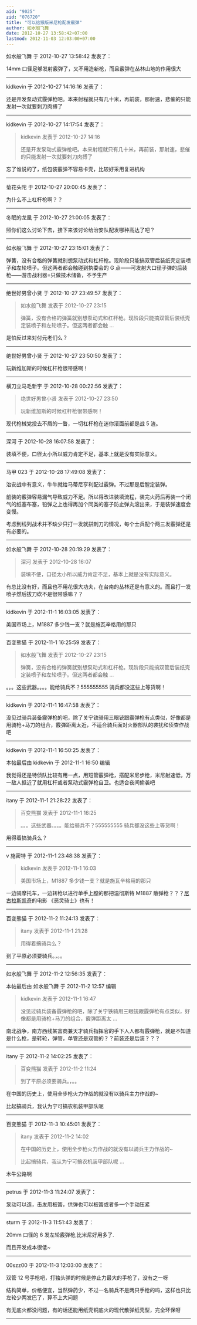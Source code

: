 ```yaml
---
aid: "9025"
zid: "076720"
title: "可以给猴版米尼枪配发霰弹"
author: 如水般飞舞
date: 2012-10-27 13:58:42+07:00
lastmod: 2012-11-03 12:03:00+07:00
---
```


如水般飞舞 于 2012-10-27 13:58:42 发表了：

14mm 口径足够发射霰弹了，又不用造新枪，而且霰弹在丛林山地的作用很大

---

kidkevin 于 2012-10-27 14:16:16 发表了：

还是开发泵动式霰弹枪吧。本来射程就只有几十米，再前装，那射速，悲催的只能发射一次就要刺刀肉搏了

---

kidkevin 于 2012-10-27 14:17:54 发表了：

> kidkevin 发表于 2012-10-27 14:16
>
> 还是开发泵动式霰弹枪吧。本来射程就只有几十米，再前装，那射速，悲催的只能发射一次就要刺刀肉搏了

忘了谁说的了，纸包装霰弹不容易卡壳，比较好采用复进机构

---

菊花头陀 于 2012-10-27 20:00:45 发表了：

为什么不上杠杆枪啊？？

---

冬眠的龙凰 于 2012-10-27 21:00:05 发表了：

照你们这么讨论下去，接下来该讨论给治安队配发哪种高达了吧？

---

如水般飞舞 于 2012-10-27 23:15:01 发表了：

弹簧，没有合格的弹簧就别想泵动式和杠杆枪。现阶段只能搞双管后装纸壳定装喷子和左轮喷子。但这两者都会触碰到执委会的 G 点——可发射大口径子弹的后装枪——游击战利器=只做技术储备，不予生产

---

绝世好男曾小贤 于 2012-10-27 23:49:57 发表了：

> 如水般飞舞 发表于 2012-10-27 23:15
>
> 弹簧，没有合格的弹簧就别想泵动式和杠杆枪。现阶段只能搞双管后装纸壳定装喷子和左轮喷子。但这两者都会触 ...

是怕反过来对付元老们么？

---

绝世好男曾小贤 于 2012-10-27 23:50:50 发表了：

玩新维加斯的时候杠杆枪很带感啊！

---

横刀立马毛新宇 于 2012-10-28 00:22:56 发表了：

> 绝世好男曾小贤 发表于 2012-10-27 23:50
>
> 玩新维加斯的时候杠杆枪很带感啊！

现代枪械党投去不屑的一瞥，一切杠杆枪在迷你滚面前都是战 5 渣。

---

深河 于 2012-10-28 16:07:58 发表了：

装填不便，口径太小所以威力肯定不足，基本上就是没有实际意义。

---

马甲 023 于 2012-10-28 17:49:08 发表了：

治安战中有意义，牛牛就给马蒂尼亨利配过霰弹。不过那是后膛定装弹。

前装的霰弹容易漏气导致威力不足。所以得改进装填流程，装完火药后再装一个闭气的纸塞布塞，铅弹之上也得再加个同类的塞子防止弹丸滚出来，于是装弹速度会变慢。

考虑到线列战术并不缺少只打一发就拼刺刀的情况，每个士兵配个两三发霰弹还是有必要的。

---

如水般飞舞 于 2012-10-28 20:19:29 发表了：

> 深河 发表于 2012-10-28 16:07
>
> 装填不便，口径太小所以威力肯定不足，基本上就是没有实际意义。

有总比没有好，而且也不用花很大功夫，在台南的丛林还是有意义的。而且打一发喷子然后拔刀砍不是很带感嘛？？

---

kidkevin 于 2012-11-1 16:03:05 发表了：

美国市场上，M1887 多少钱一支？就是施瓦辛格用的那只

---

百变熊猫 于 2012-11-1 16:25:59 发表了：

> 如水般飞舞 发表于 2012-10-27 23:15
>
> 弹簧，没有合格的弹簧就别想泵动式和杠杆枪。现阶段只能搞双管后装纸壳定装喷子和左轮喷子。但这两者都会触 ...

。。。这些武器。。。。能给骑兵不？555555555 骑兵都没这些上等货啊！

---

kidkevin 于 2012-11-1 16:47:58 发表了：

没见过骑兵装备霰弹枪的吧，除了关宁铁骑用三眼铳跟霰弹枪有点类似，好像都是用骑枪+马刀的组合，霰弹距离太近，不适合骑兵面对火器部队的袭扰和侦查作战吧

---

kidkevin 于 2012-11-1 16:50:25 发表了：

本帖最后由 kidkevin 于 2012-11-1 16:50 编辑

我觉得还是特侦队比较有用一点，用短管霰弹枪，搭配米尼步枪，米尼射速低，万一敌人抵近了就用杠杆或者泵动式霰弹枪自卫。也适合夜间偷袭吧

---

itany 于 2012-11-1 21:28:22 发表了：

> 百变熊猫 发表于 2012-11-1 16:25
>
> 。。。这些武器。。。。能给骑兵不？555555555 骑兵都没这些上等货啊！

用得着搞骑兵么？

---

v 施密特 于 2012-11-1 23:48:38 发表了：

> kidkevin 发表于 2012-11-1 16:03
>
> 美国市场上，M1887 多少钱一支？就是施瓦辛格用的那只

一边骑摩托车，一边转枪以进行单手上膛的那把温彻斯特 M1887 散弹枪？？？[尼古拉斯凯奇](http://baike.baidu.com/view/21553.htm)的电影 《恶灵骑士》也有！

---

百变熊猫 于 2012-11-2 11:24:13 发表了：

> itany 发表于 2012-11-1 21:28
>
> 用得着搞骑兵么？

到了平原必须要骑兵。，。。

---

如水般飞舞 于 2012-11-2 12:56:35 发表了：

本帖最后由 如水般飞舞 于 2012-11-2 12:57 编辑

> kidkevin 发表于 2012-11-1 16:47
>
> 没见过骑兵装备霰弹枪的吧，除了关宁铁骑用三眼铳跟霰弹枪有点类似，好像都是用骑枪+马刀的组合，霰弹距离太 ...

南北战争，南方西线某富商兼天才骑兵指挥官的手下人人都有霰弹枪，就是不知道是什么枪，是转轮，弹管，单管还是双管的？？前装还是后装？？？

---

itany 于 2012-11-2 14:02:25 发表了：

> 百变熊猫 发表于 2012-11-2 11:24
>
> 到了平原必须要骑兵。，。。

在中国的历史上，使用全步枪火力作战的就没有以骑兵主力作战的~

比起搞骑兵，我认为宁可搞农机装甲部队呢

---

百变熊猫 于 2012-11-3 10:45:01 发表了：

> itany 发表于 2012-11-2 14:02
>
> 在中国的历史上，使用全步枪火力作战的就没有以骑兵主力作战的~
>
> 比起搞骑兵，我认为宁可搞农机装甲部队呢 ...

木牛公路啊

---

petrus 于 2012-11-3 11:24:07 发表了：

泵动可以造，击发用板簧，供弹也可以板簧或者多一个手动压紧

---

sturm 于 2012-11-3 11:51:43 发表了：

20mm 口径的 6 发左轮霰弹枪,比米尼好用多了.

而且开发成本很低~

---

00szz00 于 2012-11-3 12:03:00 发表了：

双管 12 号手枪吧，打独头弹的时候是停止力最大的手枪了，没有之一呀

结构简单，价格便宜，当然弹药少，不过一名骑兵不是两只手枪的吗，这样也只比左轮少两发巴了，算不上大问题

有无底火都没问题，有的话还能用纸壳铜底火的现代散弹纸壳型，完全环保呀

---
